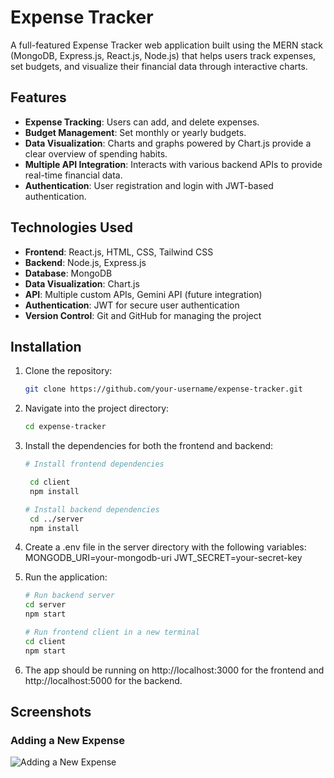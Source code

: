 # Expense Tracker

A full-featured Expense Tracker web application built using the MERN stack (MongoDB, Express.js, React.js, Node.js) that helps users track expenses, set budgets, and visualize their financial data through interactive charts. 

## Features

- **Expense Tracking**: Users can add, and delete expenses.
- **Budget Management**: Set monthly or yearly budgets.
- **Data Visualization**: Charts and graphs powered by Chart.js provide a clear overview of spending habits.
- **Multiple API Integration**: Interacts with various backend APIs to provide real-time financial data.
- **Authentication**: User registration and login with JWT-based authentication.

<!-- ## Future Enhancements

- **Gemini API Integration**: Plan to integrate the Gemini API for additional data analysis and more personalized financial insights.
- **Export to CSV/Excel**: Enable users to export their expense data to a CSV or Excel file for offline access.
- **Recurring Expenses**: Set and manage recurring expenses like monthly bills. -->

## Technologies Used

- **Frontend**: React.js, HTML, CSS, Tailwind CSS
- **Backend**: Node.js, Express.js
- **Database**: MongoDB
- **Data Visualization**: Chart.js
- **API**: Multiple custom APIs, Gemini API (future integration)
- **Authentication**: JWT for secure user authentication
- **Version Control**: Git and GitHub for managing the project

## Installation

1. Clone the repository:

   ```bash
   git clone https://github.com/your-username/expense-tracker.git

2. Navigate into the project directory:
   ```bash
   cd expense-tracker
3. Install the dependencies for both the frontend and backend:
   ```bash
   # Install frontend dependencies
   
    cd client
    npm install

   # Install backend dependencies
    cd ../server
    npm install
4. Create a .env file in the server directory with the following variables:
   MONGODB_URI=your-mongodb-uri
   JWT_SECRET=your-secret-key

5. Run the application:
   ```bash
   # Run backend server
   cd server
   npm start

   # Run frontend client in a new terminal
   cd client
   npm start
   
6. The app should be running on http://localhost:3000 for the frontend and http://localhost:5000 for the backend.


## Screenshots

<!-- ### Dashboard with Charts
![Dashboard with Charts](./screenshots/dashboard.png) -->

### Adding a New Expense
![Adding a New Expense](./screenshots/login.png)

<!-- ### Budget Overview
![Budget Overview](./screenshots/budget-overview.png) -->
